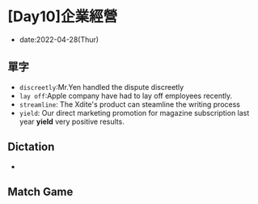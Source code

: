 # [Day10]企業經營

* date:2022-04-28(Thur)

## 單字

* `discreetly`:Mr.Yen handled the dispute discreetly
* `lay off`:Apple company have had to lay off employees recently.
* `streamline`: The Xdite's product can steamline the writing process
* `yield`: Our direct marketing promotion for magazine subscription last year **yield** very positive results.

## Dictation
* 

## Match Game
